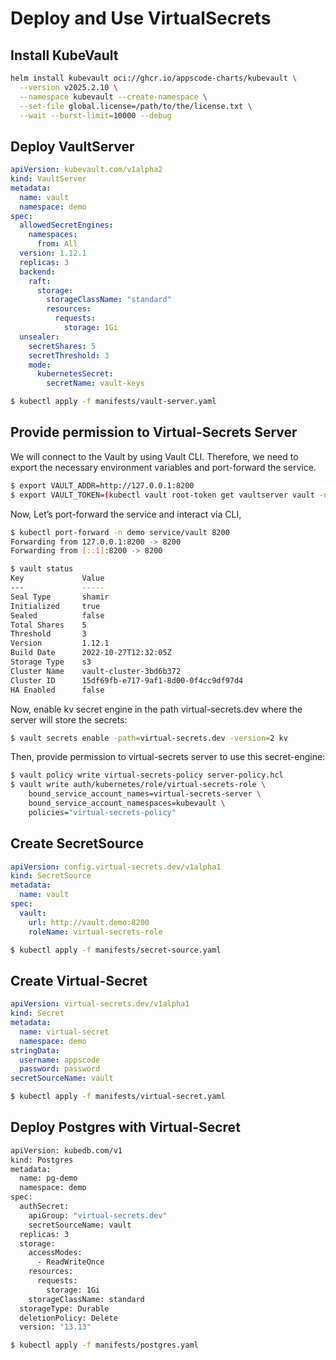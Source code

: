 # Deploy and Use VirtualSecrets

## Install KubeVault

```bash
helm install kubevault oci://ghcr.io/appscode-charts/kubevault \
  --version v2025.2.10 \
  --namespace kubevault --create-namespace \
  --set-file global.license=/path/to/the/license.txt \
  --wait --burst-limit=10000 --debug
```

## Deploy VaultServer

```yaml
apiVersion: kubevault.com/v1alpha2
kind: VaultServer
metadata:
  name: vault
  namespace: demo
spec:
  allowedSecretEngines:
    namespaces:
      from: All
  version: 1.12.1
  replicas: 3
  backend:
    raft:
      storage:
        storageClassName: "standard"
        resources:
          requests:
            storage: 1Gi
  unsealer:
    secretShares: 5
    secretThreshold: 3
    mode:
      kubernetesSecret:
        secretName: vault-keys
```
```bash
$ kubectl apply -f manifests/vault-server.yaml
```

## Provide permission to Virtual-Secrets Server

We will connect to the Vault by using Vault CLI. Therefore, we need to export the necessary environment variables and port-forward the service.
```bash
$ export VAULT_ADDR=http://127.0.0.1:8200
$ export VAULT_TOKEN=(kubectl vault root-token get vaultserver vault -n demo --value-only)
```

Now, Let’s port-forward the service and interact via CLI,
```bash
$ kubectl port-forward -n demo service/vault 8200
Forwarding from 127.0.0.1:8200 -> 8200
Forwarding from [::1]:8200 -> 8200

$ vault status
Key             Value
---             -----
Seal Type       shamir
Initialized     true
Sealed          false
Total Shares    5
Threshold       3
Version         1.12.1
Build Date      2022-10-27T12:32:05Z
Storage Type    s3
Cluster Name    vault-cluster-3bd6b372
Cluster ID      15df69fb-e717-9af1-8d00-0f4cc9df97d4
HA Enabled      false
```

Now, enable kv secret engine in the path virtual-secrets.dev where the server will store the secrets:
```bash
$ vault secrets enable -path=virtual-secrets.dev -version=2 kv
```
Then, provide permission to virtual-secrets server to use this secret-engine:
```bash
$ vault policy write virtual-secrets-policy server-policy.hcl
$ vault write auth/kubernetes/role/virtual-secrets-role \
    bound_service_account_names=virtual-secrets-server \
    bound_service_account_namespaces=kubevault \
    policies="virtual-secrets-policy"
```

## Create SecretSource

```yaml
apiVersion: config.virtual-secrets.dev/v1alpha1
kind: SecretSource
metadata:
  name: vault
spec:
  vault:
    url: http://vault.demo:8200
    roleName: virtual-secrets-role
```
```bash
$ kubectl apply -f manifests/secret-source.yaml
```

## Create Virtual-Secret

```yaml
apiVersion: virtual-secrets.dev/v1alpha1
kind: Secret
metadata:
  name: virtual-secret
  namespace: demo
stringData:
  username: appscode
  password: password
secretSourceName: vault
```
```bash
$ kubectl apply -f manifests/virtual-secret.yaml
```

## Deploy Postgres with Virtual-Secret

```bash
apiVersion: kubedb.com/v1
kind: Postgres
metadata:
  name: pg-demo
  namespace: demo
spec:
  authSecret:
    apiGroup: "virtual-secrets.dev"
    secretSourceName: vault
  replicas: 3
  storage:
    accessModes:
      - ReadWriteOnce
    resources:
      requests:
        storage: 1Gi
    storageClassName: standard
  storageType: Durable
  deletionPolicy: Delete
  version: "13.13"
```
```bash
$ kubectl apply -f manifests/postgres.yaml
```
